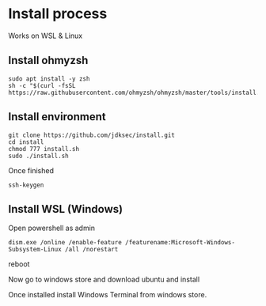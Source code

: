 # Install process
Works on WSL & Linux

## Install ohmyzsh

```
sudo apt install -y zsh
sh -c "$(curl -fsSL https://raw.githubusercontent.com/ohmyzsh/ohmyzsh/master/tools/install.sh)"
```

## Install environment

```
git clone https://github.com/jdksec/install.git
cd install
chmod 777 install.sh
sudo ./install.sh
```

Once finished

```
ssh-keygen
```

## Install WSL (Windows)

Open powershell as admin

```
dism.exe /online /enable-feature /featurename:Microsoft-Windows-Subsystem-Linux /all /norestart
```
reboot

Now go to windows store and download ubuntu and install

Once installed install Windows Terminal from windows store.
